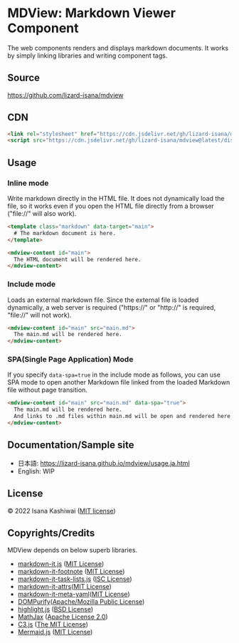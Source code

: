 # MDView: Markdown Viewer Component
The web components renders and displays markdown documents. It works by simply linking libraries and writing component tags.

## Source
https://github.com/lizard-isana/mdview

## CDN
```HTML
<link rel="stylesheet" href="https://cdn.jsdelivr.net/gh/lizard-isana/mdview@latest/dist/css/default.css">
<script src="https://cdn.jsdelivr.net/gh/lizard-isana/mdview@latest/dist/js/mdview.js"></script>
```

## Usage

### Inline mode
Write markdown directly in the HTML file. It does not dynamically load the file, so it works even if you open the HTML file directly from a browser ("file://" will also work).

```HTML
<template class="markdown" data-target="main">
  # The markdown document is here.
</template>

<mdview-content id="main">
  The HTML document will be rendered here.
</mdview-content>

```

### Include mode
Loads an external markdown file. Since the external file is loaded dynamically, a web server is required ("https://" or "http://" is required, "file://" will not work).

```HTML
<mdview-content id="main" src="main.md">
  The main.md will be rendered here.
</mdview-content>
```

### SPA(Single Page Application) Mode
If you specify `data-spa=true` in the include mode as follows, you can use SPA mode to open another Markdown file linked from the loaded Markdown file without page transition. 

```HTML
<mdview-content id="main" src="main.md" data-spa="true">
  The main.md will be rendered here.
  And links to .md files within main.md will be open and rendered here.
</mdview-content>
```

## Documentation/Sample site
- 日本語: https://lizard-isana.github.io/mdview/usage.ja.html
- English: WIP


## License
© 2022 Isana Kashiwai ([MIT license](https://github.com/lizard-isana/mdview/blob/main/LICENSE))

## Copyrights/Credits
MDView depends on below superb libraries.
- [markdown-it.js](https://github.com/markdown-it/markdown-it) ([MIT License](https://github.com/markdown-it/markdown-it/blob/master/LICENSE))
- [markdown-it-footnote](https://github.com//markdown-it/markdown-it-footnote) ([MIT License](https://github.com/markdown-it/markdown-it-footnote/blob/master/LICENSE))
- [markdown-it-task-lists.js](https://github.com/revin/markdown-it-task-lists) ([ISC License](https://github.com/revin/markdown-it-task-lists/blob/master/LICENSE))
- [markdown-it-attrs](https://github.com/arve0/markdown-it-attrs)([MIT License](https://github.com/arve0/markdown-it-attrs/blob/master/LICENSE))
- [markdown-it-meta-yaml](https://github.com/kricsleo/markdown-it-meta-yaml)([MIT License](https://github.com/kricsleo/markdown-it-meta-yaml/blob/master/LICENSE))
- [DOMPurify](https://github.com/cure53/DOMPurify)([Apache/Mozilla Public License](https://github.com/cure53/DOMPurify/blob/master/LICENSE))
- [highlight.js](https://highlightjs.org/) ([BSD License](https://github.com/highlightjs/highlight.js/blob/master/LICENSE))
- [MathJax](https://www.mathjax.org/) ([Apache License 2.0](https://github.com/mathjax/MathJax/blob/master/LICENSE))
- [C3.js](https://c3js.org/) ([The MIT License](https://github.com/c3js/c3/blob/master/LICENSE))
- [Mermaid.js](https://mermaid-js.github.io/) ([MIT License](https://github.com/mermaid-js/mermaid/blob/develop/LICENSE))
